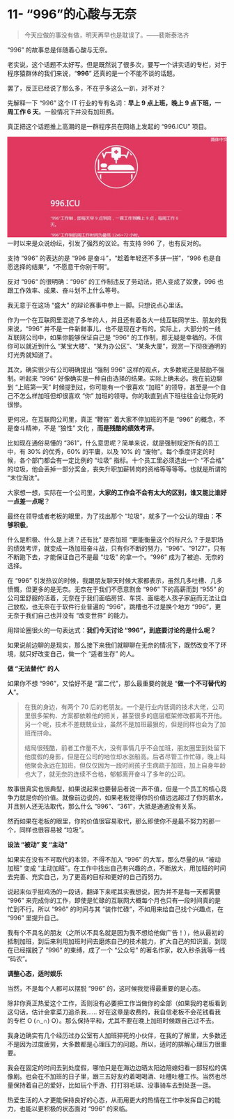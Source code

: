 # 11- “996”的心酸与无奈

> 今天应做的事没有做，明天再早也是耽误了。——裴斯泰洛齐

“996” 的故事总是伴随着心酸与无奈。

老实说，这个话题不太好写。但是既然说了很多次，要写一个讲实话的专栏，对于程序猿群体的我们来说，“**996**” 还真的是一个不能不谈的话题。

罢了，反正已经说了那么多，不在乎多这么一趴，对不对？

先解释一下 “996” 这个 IT 行业的专有名词：**早上 9 点上班，晚上 9 点下班，一周工作 6 天**。一般情况下并没有加班费。

真正把这个话题推上高潮的是一群程序员在网络上发起的 “996.ICU” 项目。

![图片描述](./assets/5e09c3ff00014a0805410248.png)
一时以来是众说纷纭，引发了强烈的议论。有支持 996 了，也有反对的。

支持 “996” 的表达的是 “996 是奋斗”，“趁着年轻还不多拼一拼”，“996 也是自愿选择的结果”，“不愿意干你别干啊”。

反对 “996“ 的很明确：“996” 的工作制违反了劳动法，把人变成了奴隶，996 也跟工作效率、成果、奋斗划不上什么等号。

我无意于在这场 “盛大” 的辩论赛事中参上一脚。只想说点心里话。

作为一个在互联网里混迹了多年的人，并且还有着各大一线互联网学生、朋友的我来说，“996” 并不是一件新鲜事儿，也不是现在才有的。实际上，大部分的一线互联网公司中，如果你能够保证自己是 “996” 的工作制，那无疑是幸福的。不信你可以就近到什么 “某宝大楼”、“某为办公区”、“某条大厦”，观赏一下彻夜通明的灯光秀就知道了。

其次，确实很少有公司明确提出 “强制 996” 这样的观点，大多数呢还是鼓励不强制。听起来 “996” 好像确实是一种自由选择的结果。实际上确未必。我在前边聊到 “上班第一天” 时候提到过，你可能有一个很喜欢 “加班” 的领导，甚至是一个自己不怎么样加班但却很喜欢 “你” 加班的领导。你的耿直到点下班往往会让你死的很惨。

更何况，在互联网公司里，真正 “鞭笞” 着大家不停加班的不是 “996” 的概念，不是奋斗精神，不是 “狼性” 文化 ，**而是残酷的绩效考评**。

比如现在通俗易懂的 “361”，什么意思呢？简单来说，就是强制规定所有的员工中，有 30% 的优秀，60% 的平庸，以及 10% 的 “废物”。每个季度评定的时候，各个部门都会有一定比例的 “垃圾” 指标。十个员工里必须选出一个 “不合格” 的垃圾，他会丢掉一部分奖金，丧失升职加薪转岗的资格等等等等。也就是所谓的 “末位淘汰”。

大家想一想，实际在一个公司里，**大家的工作会不会有太大的区别，谁又能比谁好一点差一点呢**？

最终在领导或者老板的眼里，为了找出那个 “垃圾”，就多了一个公认的理由：**不够积极**。

什么是积极、什么是上进？还有比” 是否加班 “更能衡量这个的标尺么？于是职场的绩效考评，就变成一场加班奋斗战，只有你不断的努力，“996”、“9127”，只有不断跑下去，才能保证自己不是最 “垃圾” 的拿一个。“996” 成为了被迫、无奈的选择。

在 “996” 引发热议的时候，我跟朋友聊天时候大家都表示，虽然几多吐槽、几多愤慨，但更多的是无奈。无奈在于我们不愿意割舍 “996” 下的高薪而到 “955” 的公司里舒服的活着，无奈在于我们面临房贷、车贷、面临老人孩子家庭而无法让自己放松，也无奈在于软件行业普遍的 “996”，跳槽也不过是换个地方 “996”，更无奈于我们自己也并没有 “改变世界” 的能力。

用辩论圈很火的一句表达式：**我们今天讨论 “996”，到底要讨论的是什么呢？**

如果说前边聊的是现实，那么接下来我们就聊聊在无奈的情况下，既然改变不了环境，就只好改变自己，做一个 “适者生存” 的人。

**做 “无法替代” 的人**

如果你不想 “996”，又恰好不是 “富二代”，那么最重要的就是 “**做一个不可替代的人**”。

> 在我的身边，有两个 70 后的老朋友。一个是行业内低调的技术大佬，公司里很多架构、方案都依赖他的把关，甚至很多的底层框架修改都离不开他。另一个呢，技术不差兢兢业业，虽然不是加班最狠的，但是同样也会为了加班而拼命。
>
> 结局很残酷，前者工作量不大，没有事情几乎不会加班，朋友圈里到处留下他度假的身影，但是在公司的地位却水涨船高。后者尽管工作忙碌，晚上叫他聚会永远在加班，但仅仅因为一段时间孩子生病疏于加班，加上自身年龄也大了，就无奈的连续不合格，郁郁离开奋斗了多年的公司。

故事很真实也很典型，如果说起来也要替后者说一声不值，但是一个员工的核心竞争力就是你的价值。就像前边说的，如果老板觉得你的价值远远超过了你的薪水，并且别人还无法取代，那么什么 “996”、“361”，大抵是通通没有关系。

然而如果在老板的眼里，你的价值很容易取代，那么即使你不是最不努力的那一个，同样也很容易被 “垃圾”。

**设法 “被动” 变 “主动”**

如果实在没有不可取代的本领，不得不加入 “996” 的大军，那么尽量的从 “被动加班” 变成 “主动加班”。在工作中找出自己有兴趣的点，不断放大，用加班的时间去完善、充实自己，为了更高的目标和更好的自己而努力。

说起来似乎挺鸡汤的一段话，翻译下来呢其实我想说，因为并不是每一天都需要 “996” 来完成你的工作，即使是忙碌的互联网大概每个月也只有一段时间真的是忙到不行。所以 “996” 的时间与其 “装作忙碌”，不如用来给自己找个兴趣点，在 “996” 里提升自己。

我有个不具名的朋友（之所以不具名就是因为我不想给他做广告！），他从最初的抵制加班，到后来利用加班时间去磨炼自己的技术能力，扩大自己的知识面，到现在已经摆脱了 “996” 的束缚，成了一个 “公众号” 的著名作家，收入秒杀我等一线 “码农”。

**调整心态，适时娱乐**

当然，不是每个人都可以摆脱 “996” 的，这时候我觉得最重要的是心态。

除非你真正热爱这个工作，否则没有必要把工作当做你的全部（如果我的老板看到这句话，估计会拿菜刀追杀我…… 好在这章是收费的，我自信老板不会花钱看我的专栏 O (∩_∩) O）。那么保持平和，尤其不要在晚上加班时候跟自己过不去。

我身边确实有几个经历过办公室有人加班猝死的小伙伴，在我的了解里，大多数还不是因为过度疲劳，大多数都是心理压力的问题。所以，适时的排解心理压力很重要。

我会在固定的时间去到处度假，哪怕只是在海边边晒太阳边陪媳妇看一部轻松的偶像剧。也会在不加班的日子里，跟三五好友约着喝喝酒、吐槽吐槽工作。当然也尽量保持着自己的爱好，比如玩个手游、打打羽毛球、没事骑车去到处逛一逛。

热爱生活的人才更能保持良好的心态，从而用更大的热情在工作中发挥自己的能力，也能以更积极的状态面对 “996” 的来临。
